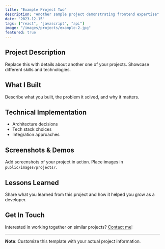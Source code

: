 ```yaml
---
title: "Example Project Two"
description: "Another sample project demonstrating frontend expertise"
date: "2023-12-15"
tags: ["react", "javascript", "api"]
image: "/images/projects/example-2.jpg"
featured: true
---
```


## Project Description

Replace this with details about another one of your projects. Showcase different skills and technologies.

## What I Built

Describe what you built, the problem it solved, and why it matters.

## Technical Implementation

- Architecture decisions
- Tech stack choices
- Integration approaches

## Screenshots & Demos

Add screenshots of your project in action. Place images in `public/images/projects/`.

## Lessons Learned

Share what you learned from this project and how it helped you grow as a developer.

## Get In Touch

Interested in working together on similar projects? [Contact me](/contact)!

---

**Note**: Customize this template with your actual project information.
